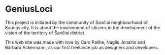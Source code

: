 # GeniusLoci

This project is initiated by the community of Šančiai neighbourhood of Kaunas city. It is about the involvement of citizens in the development of the vision of the territory of Šančiai district.

This web site was made with love by Caro Pailhe, Naglis Jonaitis and Bárbara Ackermann, as our first freelance job as designers and developers.
